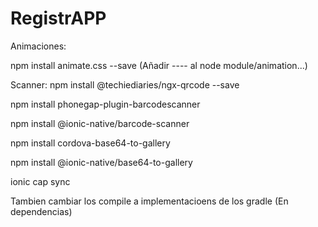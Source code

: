 # RegistrAPP
Animaciones:

npm install animate.css --save
(Añadir ---- al node module/animation...)


Scanner:
npm install @techiediaries/ngx-qrcode --save

npm install phonegap-plugin-barcodescanner

npm install @ionic-native/barcode-scanner

npm install cordova-base64-to-gallery

npm install @ionic-native/base64-to-gallery

ionic cap sync

Tambien cambiar los compile a implementacioens de los gradle (En dependencias)
